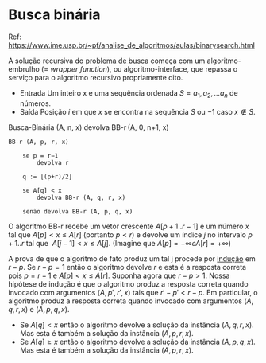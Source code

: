 # Busca binária

Ref: https://www.ime.usp.br/~pf/analise_de_algoritmos/aulas/binarysearch.html

A solução recursiva do [problema de busca](https://www.ime.usp.br/~pf/analise_de_algoritmos/aulas/binarysearch.html#formulacao1) começa com um algoritmo-embrulho (= _wrapper function_), ou algoritmo-interface, que repassa o serviço para o algoritmo recursivo propriamente dito.

- Entrada Um inteiro x e uma sequência ordenada $S = a_1, a_2, . . . a_n$ de números. 
- Saída Posição $i$ em que $x$ se encontra na sequência $S$ ou $−1$ caso $x \not\in S$.

Busca-Binária (A, n, x)
	devolva BB-r (A, 0, n+1, x)

```code
BB-r (A, p, r, x)

	se p = r−1
		devolva r

	q := ⌊(p+r)/2⌋

	se A[q] < x
		devolva BB-r (A, q, r, x)

	senão devolva BB-r (A, p, q, x)
```

O algoritmo BB-r recebe um vetor crescente $A[p+1 .. r−1]$ e um número $x$ tal que $A[p] < x ≤ A[r]$ (portanto $p < r$) e devolve um índice $j$ no intervalo $p+1 .. r$ tal que  $A[ j−1] < x ≤ A[ j]$. (Imagine que $A[p] = −∞ e A[r] = +∞$)

A prova de que o algoritmo de fato produz um tal j procede por [indução](https://www.ime.usp.br/~pf/analise_de_algoritmos/aulas/footnotes/induction.html) em $r−p$. Se $r−p = 1$ então o algoritmo devolve $r$ e esta é a resposta correta pois $p = r−1$ e $A[p] < x ≤ A[r]$. Suponha agora que $r−p > 1$. Nossa hipótese de indução é que o algoritmo produz a resposta correta quando invocado com argumentos $(A, p′, r′, x)$ tais que $r′−p′ < r−p$. Em particular, o algoritmo produz a resposta correta quando invocado com argumentos $(A, q, r, x)$ e $(A, p, q, x)$.

-   Se $A[q] < x$ então o algoritmo devolve a solução da instância $(A, q, r, x)$. Mas esta é também a solução da instância $(A, p, r, x)$.
-   Se $A[q] ≥ x$ então o algoritmo devolve a solução da instância $(A, p, q, x)$. Mas esta é também a solução da instância $(A, p, r, x)$.